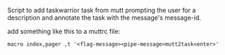 Script to add taskwarrior task from mutt prompting the user for a description and annotate the task with the message's message-id.

add something like this to a muttrc file:

```muttrc
macro index,pager ,t '<flag-message><pipe-message>mutt2task<enter>'
```
